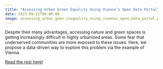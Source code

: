 ```yaml
---
title: "Assessing Urban Green Equality Using Vienna’s Open Data Portal"
date: 2023-09-11T00:00:00
image: assessing_urban_geen_inequality_using_viennas_open_data_portal.png
---
```


Despite their many advantages, accessing nature and green spaces is getting increasingly difficult in highly urbanized areas. Some fear that underserved communities are more exposed to these issues. Here, we propose a data-driven way to explore this problem via the example of Vienna.

<!--more-->


[Read the rest here!](https://towardsdatascience.com/assessing-urban-geen-inequality-using-viennas-open-data-portal-aa628e0237ad)

